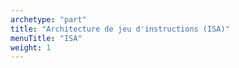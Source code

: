```yaml
---
archetype: "part"
title: "Architecture de jeu d'instructions (ISA)"
menuTitle: "ISA"
weight: 1
---
```

